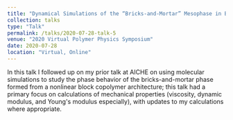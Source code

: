 ```yaml
---
title: "Dynamical Simulations of the “Bricks-and-Mortar” Mesophase in Blends of Miktoarm Block Copolymers and Homopolymers"
collection: talks
type: "Talk"
permalink: /talks/2020-07-28-talk-5
venue: "2020 Virtual Polymer Physics Symposium"
date: 2020-07-28
location: "Virtual, Online"
---
```


In this talk I followed up on my prior talk at AICHE on using molecular simulations to study the phase behavior of the bricks-and-mortar phase formed from a nonlinear block copolymer architecture; this talk had a primary focus on calculations of mechanical properties (viscosity, dynamic modulus, and Young's modulus especially), with updates to my calculations where appropriate.
